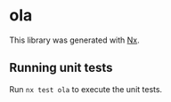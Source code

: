 # ola

This library was generated with [Nx](https://nx.dev).

## Running unit tests

Run `nx test ola` to execute the unit tests.
